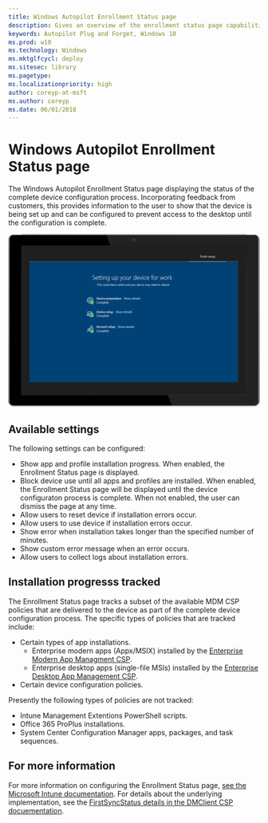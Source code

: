 ```yaml
---
title: Windows Autopilot Enrollment Status page 
description: Gives an overview of the enrollment status page capabilities, configuration
keywords: Autopilot Plug and Forget, Windows 10
ms.prod: w10
ms.technology: Windows
ms.mktglfcycl: deploy
ms.sitesec: library
ms.pagetype:
ms.localizationpriority: high
author: coreyp-at-msft
ms.author: coreyp
ms.date: 06/01/2018
---
```


# Windows Autopilot Enrollment Status page

The Windows Autopilot Enrollment Status page displaying the status of the complete device configuration process.  Incorporating feedback from customers, this provides information to the user to show that the device is being set up and can be configured to prevent access to the desktop until the configuration is complete. 
 
 ![Enrollment Status Page](images/enrollment-status-page.png)

## Available settings

 The following settings can be configured:

 - Show app and profile installation progress.  When enabled, the Enrollment Status page is displayed.
 - Block device use until all apps and profiles are installed.  When enabled, the Enrollment Status page will be displayed until the device configuraton process is complete.  When not enabled, the user can dismiss the page at any time.
 - Allow users to reset device if installation errors occur.
 - Allow users to use device if installation errors occur.
 - Show error when installation takes longer than the specified number of minutes.
 - Show custom error message when an error occurs.
 - Allow users to collect logs about installation errors.

## Installation progresss tracked

The Enrollment Status page tracks a subset of the available MDM CSP policies that are delivered to the device as part of the complete device configuration process.  The specific types of policies that are tracked include:

- Certain types of app installations.
    - Enterprise modern apps (Appx/MSIX) installed by the [Enterprise Modern App Managment CSP](https://docs.microsoft.com/en-us/windows/client-management/mdm/enterprisemodernappmanagement-csp).
    - Enterprise desktop apps (single-file MSIs) installed by the [Enterprise Desktop App Management CSP](https://docs.microsoft.com/en-us/windows/client-management/mdm/enterprisedesktopappmanagement-csp).
- Certain device configuration policies.

Presently the following types of policies are not tracked:

- Intune Management Extentions PowerShell scripts.
- Office 365 ProPlus installations.
- System Center Configuration Manager apps, packages, and task sequences.

## For more information

For more information on configuring the Enrollment Status page, [see the Microsoft Intune documentation](https://docs.microsoft.com/en-us/intune/windows-enrollment-status).  For details about the underlying implementation, see the [FirstSyncStatus details in the DMClient CSP docuementation](https://docs.microsoft.com/en-us/windows/client-management/mdm/dmclient-csp).

